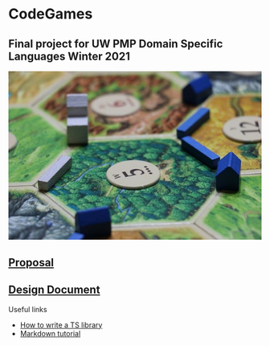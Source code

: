 # CodeGames
## Final project for UW PMP Domain Specific Languages Winter 2021
![Settlers](game-340574_640.jpg)
## [Proposal](https://docs.google.com/document/d/1GV2r5wCsTPgOj_3APRqeA7JzegAeTDoaa3FoW-ncBpg/edit)  
## [Design Document](https://docs.google.com/document/d/17f2Ny1IawnVOAPdgZp6RzV-M-mB4pg23ZUP8Hmj_LJE/edit?usp=sharing)

Useful links
* [How to write a TS library](https://www.tsmean.com/articles/how-to-write-a-typescript-library/)
* [Markdown tutorial](https://commonmark.org/help/tutorial/index.html)